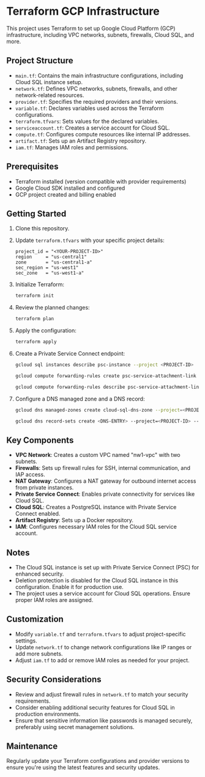 # Terraform GCP Infrastructure

This project uses Terraform to set up Google Cloud Platform (GCP) infrastructure, including VPC networks, subnets, firewalls, Cloud SQL, and more.

## Project Structure

- `main.tf`: Contains the main infrastructure configurations, including Cloud SQL instance setup.
- `network.tf`: Defines VPC networks, subnets, firewalls, and other network-related resources.
- `provider.tf`: Specifies the required providers and their versions.
- `variable.tf`: Declares variables used across the Terraform configurations.
- `terraform.tfvars`: Sets values for the declared variables.
- `serviceaccount.tf`: Creates a service account for Cloud SQL.
- `compute.tf`: Configures compute resources like internal IP addresses.
- `artifact.tf`: Sets up an Artifact Registry repository.
- `iam.tf`: Manages IAM roles and permissions.

## Prerequisites

- Terraform installed (version compatible with provider requirements)
- Google Cloud SDK installed and configured
- GCP project created and billing enabled

## Getting Started

1. Clone this repository.
2. Update `terraform.tfvars` with your specific project details:

   ```hcl
   project_id = "<YOUR-PROJECT-ID>"
   region     = "us-central1"
   zone       = "us-central1-a"
   sec_region = "us-west1"
   sec_zone   = "us-west1-a"
   ```

3. Initialize Terraform:

   ```bash
   terraform init
   ```

4. Review the planned changes:

   ```bash
   terraform plan
   ```

5. Apply the configuration:

   ```bash
   terraform apply
   ```

6. Create a Private Service Connect endpoint:

   ```bash
   gcloud sql instances describe psc-instance --project <PROJECT-ID>
   ```

   ```bash
   gcloud compute forwarding-rules create psc-service-attachment-link --address=internal-address --project=<PROJECT-ID> --region=us-central1 --network=nw1-vpc --target-service-attachment=<pscServiceAttachmentLink>
   ```

   ```bash
   gcloud compute forwarding-rules describe psc-service-attachment-link --project <PROJECT-ID>  --region us-central1
   ```  

7. Configure a DNS managed zone and a DNS record: 
   ```bash
   gcloud dns managed-zones create cloud-sql-dns-zone --project=<PROJECT-ID> --description="DNS zone for the Cloud SQL instance" --dns-name=<DNS-ENTRY> --networks=nw1-vpc --visibility=private
   ```

   ```bash
   gcloud dns record-sets create <DNS-ENTRY> --project=<PROJECT-ID> --type=A --rrdatas=10.10.1.10 --zone=cloud-sql-dns-zone
   ```       

## Key Components

- **VPC Network**: Creates a custom VPC named "nw1-vpc" with two subnets.
- **Firewalls**: Sets up firewall rules for SSH, internal communication, and IAP access.
- **NAT Gateway**: Configures a NAT gateway for outbound internet access from private instances.
- **Private Service Connect**: Enables private connectivity for services like Cloud SQL.
- **Cloud SQL**: Creates a PostgreSQL instance with Private Service Connect enabled.
- **Artifact Registry**: Sets up a Docker repository.
- **IAM**: Configures necessary IAM roles for the Cloud SQL service account.

## Notes

- The Cloud SQL instance is set up with Private Service Connect (PSC) for enhanced security.
- Deletion protection is disabled for the Cloud SQL instance in this configuration. Enable it for production use.
- The project uses a service account for Cloud SQL operations. Ensure proper IAM roles are assigned.

## Customization

- Modify `variable.tf` and `terraform.tfvars` to adjust project-specific settings.
- Update `network.tf` to change network configurations like IP ranges or add more subnets.
- Adjust `iam.tf` to add or remove IAM roles as needed for your project.

## Security Considerations

- Review and adjust firewall rules in `network.tf` to match your security requirements.
- Consider enabling additional security features for Cloud SQL in production environments.
- Ensure that sensitive information like passwords is managed securely, preferably using secret management solutions.

## Maintenance

Regularly update your Terraform configurations and provider versions to ensure you're using the latest features and security updates.